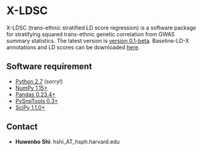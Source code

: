 # X-LDSC

X-LDSC (trans-ethnic stratified LD score regression) is a software package
for stratifying squared trans-ethnic genetic correlation from GWAS summary
statistics. The latest version is
[version 0.1-beta](https://github.com/huwenboshi/x-ldsc/archive/v0.1-beta.zip).
Baseline-LD-X annotations and LD scores can be downloaded [here](https://data.broadinstitute.org/alkesgroup/LDSCORE/baseline-LD-X/).

## Software requirement

* [Python 2.7](https://www.python.org/download/releases/2.7/) (sorry!)
* [NumPy 1.15+](http://www.numpy.org/) 
* [Pandas 0.23.4+](http://pandas.pydata.org/)
* [PySnpTools 0.3+](https://github.com/MicrosoftGenomics/PySnpTools)
* [SciPy 1.1.0+](https://www.scipy.org/)

## Contact

* **Huwenbo Shi**: hshi_AT_hsph.harvard.edu
